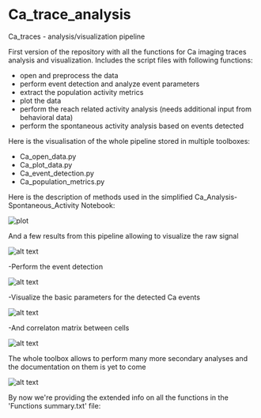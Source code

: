 # Ca_trace_analysis
Ca_traces - analysis/visualization pipeline

First version of the repository with all the functions for Ca imaging traces
analysis and visualization. Includes the script files with following functions:

- open and preprocess the data 
- perform event detection and analyze event parameters
- extract the population activity metrics
- plot the data
- perform the reach related activity analysis (needs additional input from behavioral data)
- perform the spontaneous activity analysis based on events detected

Here is the visualisation of the whole pipeline stored in multiple toolboxes:
- Ca_open_data.py 
- Ca_plot_data.py 
- Ca_event_detection.py 
- Ca_population_metrics.py 

Here is the description of methods used in the simplified Ca_Analysis-Spontaneous_Activity Notebook:

![plot](https://github.com/BerezhnoyD/Ca_trace_analysis/edit/main/pictures/Ca_signal_spontaneous.png)

And a few results from this pipeline allowing to visualize the raw signal

![alt text](https://github.com/BerezhnoyD/Ca_trace_analysis/edit/main/pictures/Raw_signal.png?raw=true)

-Perform the event detection

![alt text](https://github.com/BerezhnoyD/Ca_trace_analysis/edit/main/pictures/Event_detection.png?raw=true)


-Visualize the basic parameters for the detected Ca events

![alt text](https://github.com/BerezhnoyD/Ca_trace_analysis/edit/main/pictures/Basic_parameters.png?raw=true)


-And correlaton matrix between cells

![alt text](https://github.com/BerezhnoyD/Ca_trace_analysis/edit/main/pictures/Correlation_visualization.png?raw=true)


The whole toolbox allows to perform many more secondary analyses and the documentation on them is yet to come

![alt text](https://github.com/BerezhnoyD/Ca_trace_analysis/edit/main/pictures/Ca_signal_overview.png?raw=true)

By now we're providing the extended info on all the functions in the 'Functions summary.txt' file:
